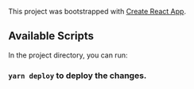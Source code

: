 This project was bootstrapped with [Create React App](https://github.com/facebook/create-react-app).

## Available Scripts

In the project directory, you can run:

### `yarn deploy` to deploy the changes.
